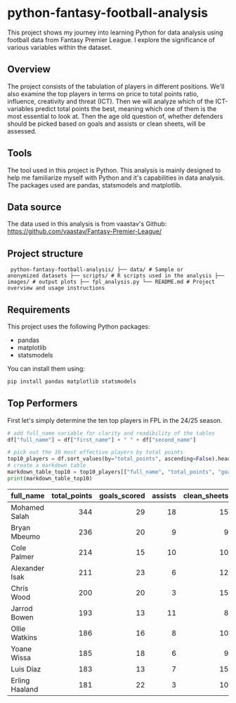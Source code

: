 # python-fantasy-football-analysis

This project shows my journey into learning Python for data analysis using football data from Fantasy Premier League. I explore the significance of various variables within the dataset.

## Overview
The project consists of the tabulation of players in different positions. We'll also examine the top players in terms on price to total points ratio, influence, creativity and threat (ICT). 
Then we will analyze which of the ICT-variables predict total points the best, meaning which one of them is the most essential to look at. Then the age old question of, whether defenders should be picked based on goals and assists or clean sheets, will be assessed. 

## Tools
The tool used in this project is Python. This analysis is mainly designed to help me familiarize myself with Python and it's capabilities in data analysis. The packages used are pandas, statsmodels and matplotlib.

## Data source
The data used in this analysis is from vaastav's Github: https://github.com/vaastav/Fantasy-Premier-League/

## Project structure
<code>  python-fantasy-football-analysis/
  ├── data/ # Sample or anonymized datasets 
  ├── scripts/ # R scripts used in the analysis 
  ├── images/ # output plots
  ├── fpl_analysis.py
  └── README.md # Project overview and usage instructions </code> </code></pre>

## Requirements 

This project uses the following Python packages:

- pandas
- matplotlib
- statsmodels

You can install them using:

```bash
pip install pandas matplotlib statsmodels
```
## Top Performers

First let's simply determine the ten top players in FPL in the 24/25 season. 

```python
# add full_name variable for clarity and readibility of the tables
df["full_name"] = df["first_name"] + " " + df["second_name"]

# pick out the 10 most effective players by total points
top10_players = df.sort_values(by="total_points", ascending=False).head(10)
# create a markdown table
markdown_table_top10 = top10_players[["full_name", "total_points", "goals_scored", "assists", "clean_sheets", "now_cost"]].to_markdown(index=False)
print(markdown_table_top10)

```

| full_name      |   total_points |   goals_scored |   assists |   clean_sheets |   now_cost |
|:---------------|---------------:|---------------:|----------:|---------------:|-----------:|
| Mohamed Salah  |            344 |             29 |        18 |             15 |        136 |
| Bryan Mbeumo   |            236 |             20 |         9 |              9 |         83 |
| Cole Palmer    |            214 |             15 |        10 |             10 |        105 |
| Alexander Isak |            211 |             23 |         6 |             12 |         94 |
| Chris Wood     |            200 |             20 |         3 |             15 |         72 |
| Jarrod Bowen   |            193 |             13 |        11 |              8 |         79 |
| Ollie Watkins  |            186 |             16 |         8 |             10 |         92 |
| Yoane Wissa    |            185 |             18 |         6 |              9 |         69 |
| Luis Díaz      |            183 |             13 |         7 |             15 |         75 |
| Erling Haaland |            181 |             22 |         3 |             10 |        149 |
